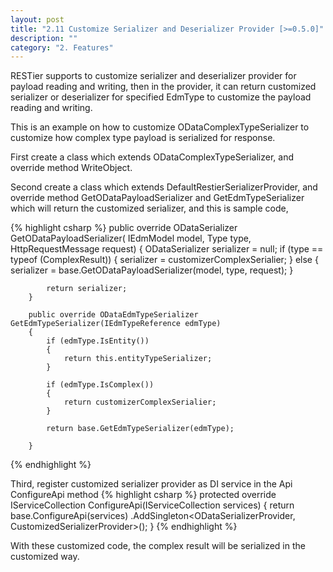 ```yaml
---
layout: post
title: "2.11 Customize Serializer and Deserializer Provider [>=0.5.0]"
description: ""
category: "2. Features"
---
```


RESTier supports to customize serializer and deserializer provider for payload reading and writing, then in the provider, it can return customized serializer or deserializer for specified EdmType to customize the payload reading and writing.

This is an example on how to customize ODataComplexTypeSerializer to customize how complex type payload is serialized for response.

First create a class which extends ODataComplexTypeSerializer, and override method WriteObject.

Second create a class which extends DefaultRestierSerializerProvider, and override method GetODataPayloadSerializer and GetEdmTypeSerializer which will return the customized serializer, and this is sample code,

{% highlight csharp %}
        public override ODataSerializer GetODataPayloadSerializer(
            IEdmModel model,
            Type type,
            HttpRequestMessage request)
        {
            ODataSerializer serializer = null;
            if (type == typeof (ComplexResult))
            {
                serializer = customizerComplexSerialier;
            }
            else
            {
                serializer = base.GetODataPayloadSerializer(model, type, request);
            }

            return serializer;
        }

        public override ODataEdmTypeSerializer GetEdmTypeSerializer(IEdmTypeReference edmType)
        {
            if (edmType.IsEntity())
            {
                return this.entityTypeSerializer;
            }

            if (edmType.IsComplex())
            {
                return customizerComplexSerialier;
            }

            return base.GetEdmTypeSerializer(edmType);

        }
{% endhighlight %}

Third, register customized serializer provider as DI service in the Api ConfigureApi method
{% highlight csharp %}
        protected override IServiceCollection ConfigureApi(IServiceCollection services)
        {
            return base.ConfigureApi(services)
                .AddSingleton<ODataSerializerProvider, CustomizedSerializerProvider>();
        }
{% endhighlight %}

With these customized code, the complex result will be serialized in the customized way.